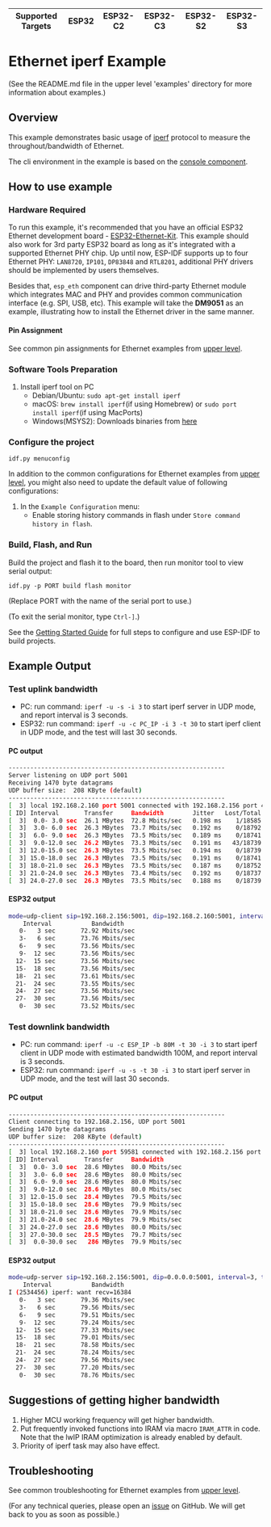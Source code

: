 | Supported Targets | ESP32 | ESP32-C2 | ESP32-C3 | ESP32-S2 | ESP32-S3 |
| ----------------- | ----- | -------- | -------- | -------- | -------- |

# Ethernet iperf Example

(See the README.md file in the upper level 'examples' directory for more information about examples.)

## Overview

This example demonstrates basic usage of [iperf](https://iperf.fr/) protocol to measure the throughout/bandwidth of Ethernet.

The cli environment in the example is based on the [console component](https://docs.espressif.com/projects/esp-idf/en/latest/api-guides/console.html).

## How to use example

### Hardware Required

To run this example, it's recommended that you have an official ESP32 Ethernet development board - [ESP32-Ethernet-Kit](https://docs.espressif.com/projects/esp-idf/en/latest/hw-reference/get-started-ethernet-kit.html). This example should also work for 3rd party ESP32 board as long as it's integrated with a supported Ethernet PHY chip. Up until now, ESP-IDF supports up to four Ethernet PHY: `LAN8720`, `IP101`, `DP83848` and `RTL8201`, additional PHY drivers should be implemented by users themselves.

Besides that, `esp_eth` component can drive third-party Ethernet module which integrates MAC and PHY and provides common communication interface (e.g. SPI, USB, etc). This example will take the **DM9051** as an example, illustrating how to install the Ethernet driver in the same manner.

#### Pin Assignment

See common pin assignments for Ethernet examples from [upper level](../README.md#common-pin-assignments).

### Software Tools Preparation

1. Install iperf tool on PC
   * Debian/Ubuntu: `sudo apt-get install iperf`
   * macOS: `brew install iperf`(if using Homebrew) or `sudo port install iperf`(if using MacPorts)
   * Windows(MSYS2): Downloads binaries from [here]( https://iperf.fr/iperf-download.php#windows)

### Configure the project

```
idf.py menuconfig
```

In addition to the common configurations for Ethernet examples from [upper level](../README.md#common-configurations), you might also need to update the default value of following configurations:

1. In the `Example Configuration` menu:
    * Enable storing history commands in flash under `Store command history in flash`.

### Build, Flash, and Run

Build the project and flash it to the board, then run monitor tool to view serial output:

```
idf.py -p PORT build flash monitor
```

(Replace PORT with the name of the serial port to use.)

(To exit the serial monitor, type ``Ctrl-]``.)

See the [Getting Started Guide](https://docs.espressif.com/projects/esp-idf/en/latest/get-started/index.html) for full steps to configure and use ESP-IDF to build projects.

## Example Output

### Test uplink bandwidth

* PC: run command: `iperf -u -s -i 3` to start iperf server in UDP mode, and report interval is 3 seconds.
* ESP32: run command: `iperf -u -c PC_IP -i 3 -t 30` to start iperf client in UDP mode, and the test will last 30 seconds.

#### PC output

```bash
------------------------------------------------------------
Server listening on UDP port 5001
Receiving 1470 byte datagrams
UDP buffer size:  208 KByte (default)
------------------------------------------------------------
[  3] local 192.168.2.160 port 5001 connected with 192.168.2.156 port 49154
[ ID] Interval       Transfer     Bandwidth        Jitter   Lost/Total Datagrams
[  3]  0.0- 3.0 sec  26.1 MBytes  72.8 Mbits/sec   0.198 ms    1/18585 (0.0054%)
[  3]  3.0- 6.0 sec  26.3 MBytes  73.7 Mbits/sec   0.192 ms    0/18792 (0%)
[  3]  6.0- 9.0 sec  26.3 MBytes  73.5 Mbits/sec   0.189 ms    0/18741 (0%)
[  3]  9.0-12.0 sec  26.2 MBytes  73.3 Mbits/sec   0.191 ms   43/18739 (0.23%)
[  3] 12.0-15.0 sec  26.3 MBytes  73.5 Mbits/sec   0.194 ms    0/18739 (0%)
[  3] 15.0-18.0 sec  26.3 MBytes  73.5 Mbits/sec   0.191 ms    0/18741 (0%)
[  3] 18.0-21.0 sec  26.3 MBytes  73.5 Mbits/sec   0.187 ms    0/18752 (0%)
[  3] 21.0-24.0 sec  26.3 MBytes  73.4 Mbits/sec   0.192 ms    0/18737 (0%)
[  3] 24.0-27.0 sec  26.3 MBytes  73.5 Mbits/sec   0.188 ms    0/18739 (0%)
```

#### ESP32 output

```bash
mode=udp-client sip=192.168.2.156:5001, dip=192.168.2.160:5001, interval=3, time=30
    Interval           Bandwidth
   0-   3 sec       72.92 Mbits/sec
   3-   6 sec       73.76 Mbits/sec
   6-   9 sec       73.56 Mbits/sec
   9-  12 sec       73.56 Mbits/sec
  12-  15 sec       73.56 Mbits/sec
  15-  18 sec       73.56 Mbits/sec
  18-  21 sec       73.61 Mbits/sec
  21-  24 sec       73.55 Mbits/sec
  24-  27 sec       73.56 Mbits/sec
  27-  30 sec       73.56 Mbits/sec
   0-  30 sec       73.52 Mbits/sec
```

### Test downlink bandwidth

* PC: run command: `iperf -u -c ESP_IP -b 80M -t 30 -i 3` to start iperf client in UDP mode with estimated bandwidth 100M, and report interval is 3 seconds.
* ESP32: run command: `iperf -u -s -t 30 -i 3` to start iperf server in UDP mode, and the test will last 30 seconds.

#### PC output
```bash
------------------------------------------------------------
Client connecting to 192.168.2.156, UDP port 5001
Sending 1470 byte datagrams
UDP buffer size:  208 KByte (default)
------------------------------------------------------------
[  3] local 192.168.2.160 port 59581 connected with 192.168.2.156 port 5001
[ ID] Interval       Transfer     Bandwidth
[  3]  0.0- 3.0 sec  28.6 MBytes  80.0 Mbits/sec
[  3]  3.0- 6.0 sec  28.6 MBytes  80.0 Mbits/sec
[  3]  6.0- 9.0 sec  28.6 MBytes  80.0 Mbits/sec
[  3]  9.0-12.0 sec  28.6 MBytes  80.0 Mbits/sec
[  3] 12.0-15.0 sec  28.4 MBytes  79.5 Mbits/sec
[  3] 15.0-18.0 sec  28.6 MBytes  79.9 Mbits/sec
[  3] 18.0-21.0 sec  28.6 MBytes  79.9 Mbits/sec
[  3] 21.0-24.0 sec  28.6 MBytes  79.9 Mbits/sec
[  3] 24.0-27.0 sec  28.6 MBytes  80.0 Mbits/sec
[  3] 27.0-30.0 sec  28.5 MBytes  79.7 Mbits/sec
[  3]  0.0-30.0 sec   286 MBytes  79.9 Mbits/sec
```

#### ESP32 output
```bash
mode=udp-server sip=192.168.2.156:5001, dip=0.0.0.0:5001, interval=3, time=30
    Interval           Bandwidth
I (2534456) iperf: want recv=16384
   0-   3 sec       79.36 Mbits/sec
   3-   6 sec       79.56 Mbits/sec
   6-   9 sec       79.51 Mbits/sec
   9-  12 sec       79.24 Mbits/sec
  12-  15 sec       77.33 Mbits/sec
  15-  18 sec       79.01 Mbits/sec
  18-  21 sec       78.58 Mbits/sec
  21-  24 sec       78.24 Mbits/sec
  24-  27 sec       79.56 Mbits/sec
  27-  30 sec       77.20 Mbits/sec
   0-  30 sec       78.76 Mbits/sec
```

## Suggestions of getting higher bandwidth

1. Higher MCU working frequency will get higher bandwidth.
2. Put frequently invoked functions into IRAM via macro `IRAM_ATTR` in code. Note that the lwIP IRAM optimization is already enabled by default.
3. Priority of iperf task may also have effect.

## Troubleshooting

See common troubleshooting for Ethernet examples from [upper level](../README.md#common-troubleshooting).

(For any technical queries, please open an [issue](https://github.com/espressif/esp-idf/issues) on GitHub. We will get back to you as soon as possible.)

